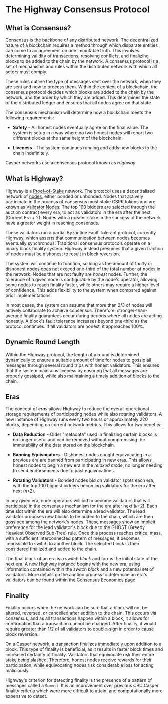 # The Highway Consensus Protocol

## What is Consensus?

Consensus is the backbone of any distributed network. The decentralized nature of a blockchain requires a method through which disparate entities can come to an agreement on one immutable truth. This involves determining validity of transactions, resolving conflicts, and finalizing blocks to be added to the chain by the network. A consensus protocol is a set of mechanisms and rules within the distributed network with which all actors must comply.

These rules outline the type of messages sent over the network, when they are sent and how to process them. Within the context of a blockchain, the consensus protocol decides which blocks are added to the chain by the network, and the order by which they are added. This determines the state of the distributed ledger and ensures that all nodes agree on that state.

The consensus mechanism will determine how a blockchain meets the following requirements:

*   **Safety** - All honest nodes eventually agree on the final value. The system is setup in a way where no two honest nodes will report two different blocks at the same height of the blockchain.

*   **Liveness** - The system continues running and adds new blocks to the chain indefinitely.

Casper networks use a consensus protocol known as *Highway*.

## What is Highway?

Highway is a [Proof-of-Stake](/glossary/P/#proof-of-stake) network. The protocol uses a decentralized network of [nodes](/glossary/N/#node), either bonded or unbonded. Nodes that actively participate in the process of consensus must stake CSPR tokens and are known as [Validator Nodes](/glossary/V/#validator). The top 100 bidders are selected through the auction contract every era, to act as validators in the era after the next (Current Era + 2). Nodes with a greater stake in the success of the network have a greater weight in reaching consensus.

These validators run a partial Byzantine Fault Tolerant protocol, currently Highway, which asserts that communication between nodes becomes eventually synchronous. Traditional consensus protocols operate on a binary block finality system. Highway instead presumes that a given fraction of nodes must be dishonest to result in block reversion.

The system will continue to function, so long as the amount of faulty or dishonest nodes does not exceed one-third of the total number of nodes in the network. Nodes that are not faulty are *honest* nodes. Further, the tolerance of a given node is configurable by the node's operator, allowing some nodes to reach finality faster, while others may require a higher level of confidence. This adds flexibility to the system when compared against prior implementations.

In most cases, the system can assume that more than 2/3 of nodes will actively collaborate to achieve consensus. Therefore, stronger-than-average finality guarantees occur during periods where all nodes are acting honestly. A block's fault tolerance increases beyond one-third as the protocol continues. If all validators are honest, it approaches 100%.

## Dynamic Round Length

Within the Highway protocol, the length of a round is determined dynamically to ensure a suitable amount of time for nodes to gossip all messages through several round trips with honest validators. This ensures that the system maintains liveness by ensuring that all messages are properly gossiped, while also maintaining a timely addition of blocks to the chain.

## Eras

The concept of *eras* allows Highway to reduce the overall operational storage requirements of participating nodes while also rotating validators. A new instance of Highway runs every two hours or approximately 220 blocks, depending on current network metrics. This allows for two benefits:

* **Data Reduction** - Older "metadata" used in finalizing certain blocks is no longer useful and can be removed without compromising the immutability of the data stored on the blockchain.

* **Banning Equivocators** - Dishonest nodes caught equivocating in a previous era are banned from participating in new eras. This allows honest nodes to begin a new era in the *relaxed mode*, no longer needing to send endorsements due to past equivocations.

* **Rotating Validators** - Bonded nodes bid on validator spots each era, with the top 100 highest bidders becoming validators for the era after next (`N`+2).

In any given era, node operators will bid to become validators that will participate in the consensus mechanism for the era after next (`N`+2). Each time slot within the era will also determine a lead validator. The lead validator proposes new blocks to be added to the chain, which are then gossiped among the network's nodes. These messages show an implicit preference for the lead validator's block due to the GHOST (Greedy Heaviest Observed Sub-Tree) rule. Once this process reaches critical mass, with a sufficient interconnected pattern of messages, it becomes impossible to switch to another block. The selected block is then considered finalized and added to the chain.

The final block of an era is a *switch block* and forms the initial state of the next era. A new Highway instance begins with the new era, using information contained within the *switch block* and a new potential set of validators. More details on the auction process to determine an era's validators can be found within the [Consensus Economics](/economics/consensus/) page.

## Finality

Finality occurs when the network can be sure that a block will not be altered, reversed, or cancelled after addition to the chain. This occurs via consensus, and as all transactions happen within a block, it allows for confirmation that a transaction cannot be changed. After finality, it would require greater than 1/2 of all validators to double-sign in order to cause block reversion.

On a Casper network, a transaction finalizes immediately upon addition to a block. This type of finality is beneficial, as it results in faster block times and increased certainty of finality. Validators that equivocate risk their entire stake being [slashed](/staking/#slashing/). Therefore, honest nodes receive rewards for their participation, while equivocating nodes risk considerable loss for acting maliciously.

Highway's criterion for detecting finality is the presence of a pattern of messages called a `Summit`. It is an improvement over previous CBC Casper finality criteria which were more difficult to attain, and computationally more expensive to detect.
